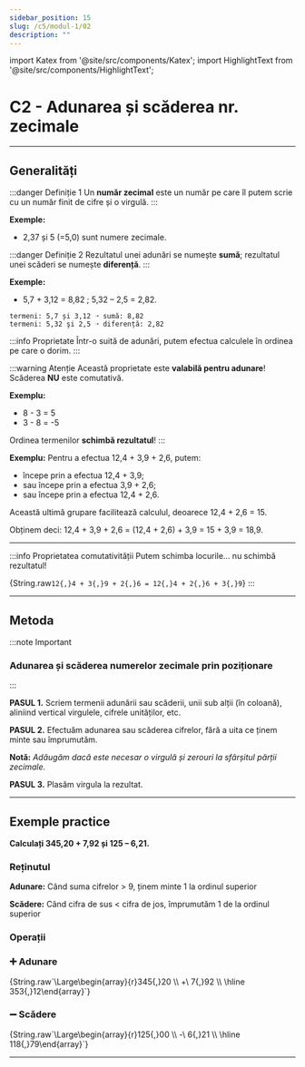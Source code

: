 ```yaml
---
sidebar_position: 15
slug: /c5/modul-1/02
description: ""
---
```


import Katex from '@site/src/components/Katex';
import HighlightText from '@site/src/components/HighlightText';

# C2 - Adunarea și scăderea nr. zecimale

---

## Generalități

:::danger Definiție 1
Un **<HighlightText color="teal">număr zecimal</HighlightText>** este un număr pe care îl putem scrie cu un număr finit de cifre și o virgulă.
:::

**Exemple:**
- 2,37 și 5 (=5,0) sunt numere zecimale.

:::danger Definiție 2
Rezultatul unei adunări se numește **<HighlightText color="red">sumă</HighlightText>**; rezultatul unei scăderi se numește **<HighlightText color="blue">diferență</HighlightText>**.
:::

**Exemple:**
- 5,7 + 3,12 = 8,82 ; 5,32 – 2,5 = 2,82.

```
termeni: 5,7 și 3,12 ➝ sumă: 8,82
termeni: 5,32 şi 2,5 ➝ diferență: 2,82
```

:::info Proprietate
Într-o suită de adunări, putem efectua calculele în ordinea pe care o dorim.
:::

:::warning Atenție
Această proprietate este **valabilă pentru adunare**! Scăderea **NU** este comutativă.

**Exemplu:**
- 8 - 3 = 5
- 3 - 8 = -5

Ordinea termenilor **schimbă rezultatul**!
:::

**Exemplu:** Pentru a efectua 12,4 + 3,9 + 2,6, putem:
- începe prin a efectua 12,4 + 3,9;
- sau începe prin a efectua 3,9 + 2,6;
- sau începe prin a efectua 12,4 + 2,6.

Această ultimă grupare facilitează calculul, deoarece 12,4 + 2,6 = 15.

Obținem deci:
12,4 + 3,9 + 2,6 = (12,4 + 2,6) + 3,9 = 15 + 3,9 = 18,9.

---

:::info Proprietatea comutativității
Putem schimba locurile... nu schimbă rezultatul!

<Katex>{String.raw`12{,}4 + 3{,}9 + 2{,}6 = 12{,}4 + 2{,}6 + 3{,}9`}</Katex>
:::

---

## Metoda

:::note Important
### Adunarea și scăderea numerelor zecimale prin poziționare
:::

**<HighlightText color="red">PASUL 1.</HighlightText>** Scriem termenii adunării sau scăderii, unii sub alții (în coloană), aliniind vertical virgulele, cifrele unităților, etc.

**<HighlightText color="red">PASUL 2.</HighlightText>** Efectuăm adunarea sau scăderea cifrelor, fără a uita ce ținem minte sau împrumutǎm.

**Notă:** *Adăugăm dacă este necesar o virgulă și zerouri la sfârșitul părții zecimale.*

**<HighlightText color="red">PASUL 3.</HighlightText>** Plasăm virgula la rezultat.


---

## Exemple practice

**Calculați 345,20 + 7,92 și 125 – 6,21.**

### Reținutul

**Adunare:** Când suma cifrelor > 9, ținem minte 1 la ordinul superior

**Scădere:** Când cifra de sus < cifra de jos, împrumutăm 1 de la ordinul superior

### Operații

<div style={{ display: 'flex', gap: '3rem', justifyContent: 'center', alignItems: 'center', margin: '2rem 0' }}>
  <div style={{ textAlign: 'center', flex: 1 }}>
    <h3 style={{ color: '#228B22', marginBottom: '1rem' }}>➕ Adunare</h3>
    <Katex>{String.raw`\Large\begin{array}{r}345{,}20 \\ +\ 7{,}92 \\ \hline 353{,}12\end{array}`}</Katex>
  </div>

  <div style={{ width: '2px', height: '200px', backgroundColor: '#4ECDC4', borderRadius: '1px' }}></div>

  <div style={{ textAlign: 'center', flex: 1 }}>
    <h3 style={{ color: '#FF6B6B', marginBottom: '1rem' }}>➖ Scădere</h3>
    <Katex>{String.raw`\Large\begin{array}{r}125{,}00 \\ -\ 6{,}21 \\ \hline 118{,}79\end{array}`}</Katex>
  </div>
</div>

---
